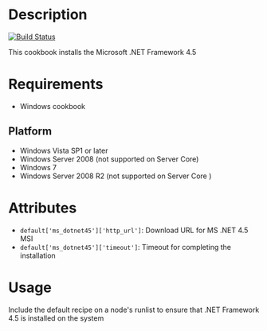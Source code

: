 Description
===========
[![Build Status](https://travis-ci.org/tas50/ms_dotnet45.svg?branch=2.0.0)](https://travis-ci.org/tas50/ms_dotnet45)

This cookbook installs the Microsoft .NET Framework 4.5

Requirements
============

* Windows cookbook

Platform
--------

* Windows Vista SP1 or later
* Windows Server 2008 (not supported on Server Core)
* Windows 7
* Windows Server 2008 R2 (not supported on Server Core )

Attributes
==========
* `default['ms_dotnet45']['http_url']`: Download URL for MS .NET 4.5 MSI
* `default['ms_dotnet45']['timeout']`: Timeout for completing the installation

Usage
=====

Include the default recipe on a node's runlist to ensure that .NET Framework 4.5 is installed on the system

